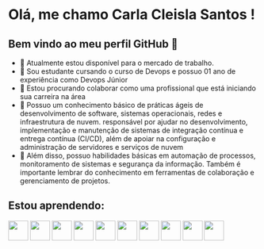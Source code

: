 
# Olá, me chamo Carla Cleisla Santos ! 
## Bem vindo ao meu perfil GitHub 👋
- 🔭 Atualmente estou disponível para o mercado de trabalho.
- 🌱 Sou estudante cursando o curso de Devops e possuo 01 ano de experiência como Devops Júnior 
- 👯 Estou procurando colaborar como uma profissional que está iniciando sua carreira na área 
- 🤔  Possuo um conhecimento básico de práticas ágeis de desenvolvimento de software, sistemas operacionais, redes e infraestrutura de nuvem.
 responsável por ajudar no desenvolvimento, implementação e manutenção de sistemas de integração contínua e entrega contínua (CI/CD), além de apoiar na configuração e administração de servidores e serviços de nuvem
- 💬 Além disso, possuo habilidades básicas em automação de processos, monitoramento de sistemas e segurança da informação. Também é importante lembrar do conhecimento em ferramentas de colaboração e gerenciamento de projetos.
## Estou aprendendo:
<div>
<img src="https://cdn.jsdelivr.net/gh/devicons/devicon/icons/linux/linux-original.svg" width="40" height="40"/>
 <img src="https://cdn.jsdelivr.net/gh/devicons/devicon/icons/docker/docker-original.svg" width="40" height="40"/>
 <img src="https://cdn.jsdelivr.net/gh/devicons/devicon/icons/kubernetes/kubernetes-plain.svg"  width="40" height="40"/>
  <img src="https://cdn.jsdelivr.net/gh/devicons/devicon/icons/azure/azure-original.svg" width="40" height="40"/>
  <img src="https://cdn.jsdelivr.net/gh/devicons/devicon/icons/grafana/grafana-original.svg" width="40" height="40"/>
  <img src="https://cdn.jsdelivr.net/gh/devicons/devicon/icons/prometheus/prometheus-original.svg" width="40" height="40"/>
  <img src="https://cdn.jsdelivr.net/gh/devicons/devicon/icons/amazonwebservices/amazonwebservices-original.svg" width="40" height="40"/>
  <img src="https://cdn.jsdelivr.net/gh/devicons/devicon/icons/nginx/nginx-original.svg" width="40" height="40"/>
  <img src="https://cdn.jsdelivr.net/gh/devicons/devicon/icons/apache/apache-original.svg"width="40" height="40"/>
  <img src="https://cdn.jsdelivr.net/gh/devicons/devicon/icons/jenkins/jenkins-original.svg" width="40" height="40"/>
  
  
